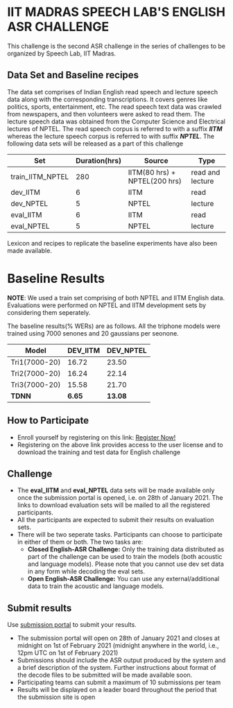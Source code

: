 # IIT MADRAS SPEECH LAB'S ENGLISH ASR CHALLENGE

This challenge is the second ASR challenge in the series of challenges to be organized by Speech Lab, IIT Madras.

## Data Set and Baseline recipes

The data set comprises of Indian English read speech and lecture speech data along with the corresponding transcriptions. It covers genres like politics, sports, entertainment, etc. The read speech text data was crawled from newspapers, and then volunteers were asked to read them. The lecture speech data was obtained from the Computer Science and Electrical lectures of NPTEL. The read speech corpus is referred to with a suffix **_IITM_** whereas the lecture speech corpus is referred to with suffix **_NPTEL_**. The following data sets will be released as a part of this challenge

|Set|Duration(hrs)|Source|Type|
|---|-------------|------|-----|
|train_IITM_NPTEL| 280|IITM(80 hrs) + NPTEL(200 hrs)|read and lecture|
|dev_IITM|6|IITM|read|
|dev_NPTEL|5|NPTEL|lecture|
|eval_IITM|6|IITM|read|
|eval_NPTEL|5|NPTEL|lecture|

Lexicon and recipes to replicate the baseline experiments have also been made available.

# Baseline Results

**NOTE**: We used a train set comprising of both NPTEL and IITM English data. Evaluations were performed on NPTEL and IITM development sets by considering them seperately.

The baseline results(% WERs) are as follows. All the triphone models were trained using 7000 senones and 20 gaussians per seonone.

|Model|DEV_IITM|DEV_NPTEL|
|-----|--------|---------|
Tri1(7000-20) | 16.72  | 23.50 |
Tri2(7000-20) | 16.24  | 22.14 |
Tri3(7000-20) | 15.58  | 21.70 |
**TDNN**          |  **6.65**  | **13.08** |


## How to Participate

* Enroll yourself by registering on this link: [Register Now!](https://forms.gle/F9XCX3eEnCpnELyr8)
* Registering on the above link provides access to the user license and to download the training and test data for English challenge

## Challenge
* The **eval_IITM** and **eval_NPTEL** data sets will be made available only once the submission portal is opened, i.e. on 28th of January 2021. The links to download evaluation sets will be mailed to all the registered participants.
* All the participants are expected to submit their results on evaluation sets.
* There will be two seperate tasks. Participants can choose to participate in either of them or both. The two tasks are:
   * **Closed English-ASR Challenge:** Only the training data distributed as part of the challenge can be used to train the models (both acoustic and language models). Please note that you cannot use dev set data in any form while decoding the eval sets.
   * **Open English-ASR Challenge:** You can use any external/additional data to train the acoustic and language models.

## Submit results 
Use [submission portal](https://forms.gle/ixPCoD4NoL3cz5XLA) to submit your results.

* The submission portal will open on 28th of January 2021 and closes at midnight on 1st of February 2021 (midnight anywhere in the world, i.e., 12pm UTC on 1st of February 2021)
* Submissions should include the ASR output produced by the system and a brief description of the system. Further instructions about format of the decode files to be submitted will be made available soon.
* Participating teams can submit a maximum of 10 submissions per team
* Results will be displayed on a leader board throughout the period that the submission site is open
